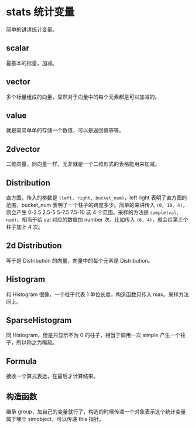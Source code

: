 # stats 统计变量 

简单的讲讲统计变量。

## scalar

最基本的标量，加减。

## vector 

多个标量组成的向量，显然对于向量中的每个元素都是可以加减的。

## value

就是简简单单的存储一个数值，可以是返回值等等。

## 2dvector 

二维向量，同向量一样，无非就是一个二维形式的表格能用来加减。

## Distribution

直方图，传入的参数是 `(left, right, bucket_num)`，left right 表明了直方图的范围，bucket_num 表明了一个柱子的跨度多少。简单的来讲传入 `(0, 10, 4)`，则会产生 0-2.5 2.5-5 5-7.5 7.5-10 这 4 个范围。采样的方法是 `sample(val, num)`，相当于给 val 对应的数值加 number 次。比如传入 `(6, 4)`，就会给第三个柱子加上 4 次。

## 2d Distribution

等于是 Distribution 的向量，向量中的每个元素是 Distribution。

## Histogram

和 Histogram 很像，一个柱子代表 1 单位长度，构造函数只传入 max。采样方法同上。

## SparseHistogram

同 Histogram，但是只显示不为 0 的柱子，相当于调用一次 simple 产生一个柱子，所以称之为稀疏。

## Formula 

接收一个算式表达，在最后才计算结果。

## 构造函数

继承 group，加自己的变量就行了，构造的时候传递一个对象表示这个统计变量属于哪个 simobject，可以传递 this 指针。
